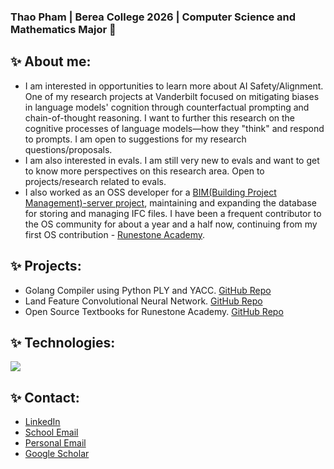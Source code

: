 ### Thao Pham | Berea College 2026 | Computer Science and Mathematics Major 👋

## ✨ About me:
- I am interested in opportunities to learn more about AI Safety/Alignment. One of my research projects at Vanderbilt focused on mitigating biases in language models' cognition through counterfactual prompting and chain-of-thought reasoning. I want to further this research on the cognitive processes of language models—how they "think" and respond to prompts. I am open to suggestions for my research questions/proposals. 
- I am also interested in evals. I am still very new to evals and want to get to know more perspectives on this research area. Open to projects/research related to evals.
- I also worked as an OSS developer for a [BIM(Building Project Management)-server project](https://github.com/opensourceBIM/), maintaining and expanding the database for storing and managing IFC files. I have been a frequent contributor to the OS community for about a year and a half now, continuing from my first OS contribution - [Runestone Academy](https://github.com/RunestoneInteractive).

## ✨ Projects:
- Golang Compiler using Python PLY and YACC. [GitHub Repo](https://github.com/thaopham03/Go-compiler)
- Land Feature Convolutional Neural Network. [GitHub Repo](https://github.com/hoerstl/LandFeatureANN)
- Open Source Textbooks for Runestone Academy. [GitHub Repo](https://github.com/thaopham03/opensource)

## ✨ Technologies:
<a href="https://skillicons.dev">
    <img src="https://skillicons.dev/icons?i=python,cpp,java,html,git,docker,postgres,linux&perline=14" />
</a>

## ✨ Contact:

- [LinkedIn](https://www.linkedin.com/in/thaominhtpham/) 
- [School Email](mailto:phamt2@berea.edu)
- [Personal Email](mailto:phamthiminhthao0310@gmail.com)
- [Google Scholar](https://scholar.google.com/citations?user=FDQMwi0AAAAJ&hl=en)
